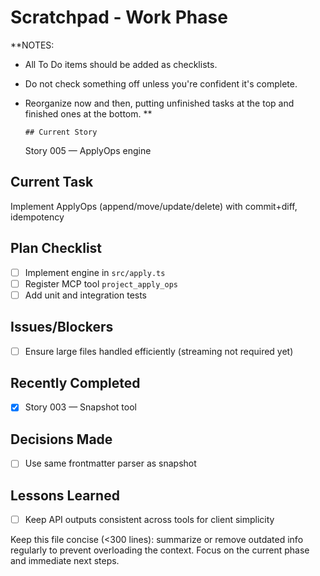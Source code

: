 # Scratchpad - Work Phase

**NOTES:

- All To Do items should be added as checklists.
- Do not check something off unless you're confident it's complete.
- Reorganize now and then, putting unfinished tasks at the top and finished ones at the bottom.
  **

      ## Current Story

  Story 005 — ApplyOps engine

## Current Task

Implement ApplyOps (append/move/update/delete) with commit+diff, idempotency

## Plan Checklist

- [ ] Implement engine in `src/apply.ts`
- [ ] Register MCP tool `project_apply_ops`
- [ ] Add unit and integration tests

## Issues/Blockers

- [ ] Ensure large files handled efficiently (streaming not required yet)

## Recently Completed

- [x] Story 003 — Snapshot tool

## Decisions Made

- [ ] Use same frontmatter parser as snapshot

## Lessons Learned

- [ ] Keep API outputs consistent across tools for client simplicity

Keep this file concise (<300 lines): summarize or remove outdated info regularly to prevent overloading the context. Focus on the current phase and immediate next steps.
